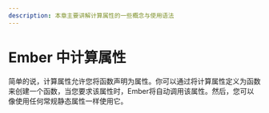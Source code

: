 ```yaml
---
description: 本章主要讲解计算属性的一些概念与使用语法
---
```


# Ember 中计算属性

简单的说，计算属性允许您将函数声明为属性。你可以通过将计算属性定义为函数来创建一个函数，当您要求该属性时，Ember将自动调用该属性。然后，您可以像使用任何常规静态属性一样使用它。

